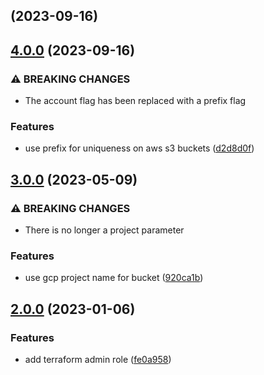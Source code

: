 ## [](https://github.com/aps831/terraform-bucket/compare/v4.0.0...v) (2023-09-16)

## [4.0.0](https://github.com/aps831/terraform-bucket/compare/v3.0.0...v4.0.0) (2023-09-16)


### ⚠ BREAKING CHANGES

* The account flag has been replaced with a prefix flag

### Features

* use prefix for uniqueness on aws s3 buckets ([d2d8d0f](https://github.com/aps831/terraform-bucket/commit/d2d8d0f77d9aec5b06c86b12d2f2961059e9c9f1))

## [3.0.0](https://github.com/aps831/terraform-bucket/compare/v2.0.0...v3.0.0) (2023-05-09)


### ⚠ BREAKING CHANGES

* There is no longer a project parameter

### Features

* use gcp project name for bucket ([920ca1b](https://github.com/aps831/terraform-bucket/commit/920ca1bb91a34bc23ef70e888713a1abd7dfd8a1))

## [2.0.0](https://github.com/aps831/terraform-bucket/compare/fe0a958b8f81db5fbcd911423936fbfb5730216e...v2.0.0) (2023-01-06)


### Features

* add terraform admin role ([fe0a958](https://github.com/aps831/terraform-bucket/commit/fe0a958b8f81db5fbcd911423936fbfb5730216e))

